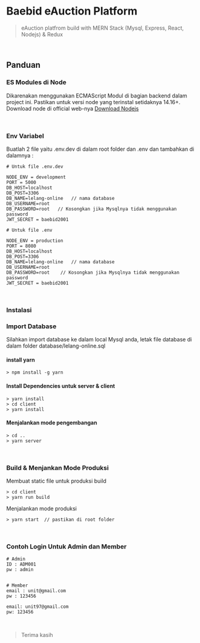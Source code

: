 # Baebid eAuction Platform

> eAuction platfrom build with MERN Stack (Mysql, Express, React, Nodejs) & Redux

<br>

## Panduan

### ES Modules di Node

Dikarenakan menggunakan ECMAScript Modul di bagian backend dalam project ini. Pastikan untuk versi node yang terinstal setidaknya 14.16+. Download node di official web-nya [Download Nodejs](https://nodejs.org/en/download/)

<br/>

### Env Variabel

Buatlah 2 file yaitu .env.dev di dalam root folder dan .env dan tambahkan di dalamnya :

```
# Untuk file .env.dev

NODE_ENV = development
PORT = 5000
DB_HOST=localhost
DB_POST=3306
DB_NAME=lelang-online   // nama database
DB_USERNAME=root
DB_PASSWORD=root   // Kosongkan jika Mysqlnya tidak menggunakan password
JWT_SECRET = baebid2001

```

```
# Untuk file .env

NODE_ENV = production
PORT = 8080
DB_HOST=localhost
DB_POST=3306
DB_NAME=lelang-online   // nama database
DB_USERNAME=root
DB_PASSWORD=root    // Kosongkan jika Mysqlnya tidak menggunakan password
JWT_SECRET = baebid2001

```

<br/>

### Instalasi

### Import Database

Silahkan import database ke dalam local Mysql anda, letak file database di dalam folder database/lelang-online.sql

#### install yarn

```
> npm install -g yarn
```

#### Install Dependencies untuk server & client

```
> yarn install
> cd client
> yarn install
```

#### Menjalankan mode pengembangan

```
> cd ..
> yarn server
```

<br/>

### Build & Menjankan Mode Produksi

Membuat static file untuk produksi build

```
> cd client
> yarn run build
```

Menjalankan mode produksi

```
> yarn start  // pastikan di root folder
```

<br/>

### Contoh Login Untuk Admin dan Member

```
# Admin
ID : ADM001
pw : admin


# Member
email : unit@gmail.com
pw : 123456

email: unit97@gmail.com
pw: 123456
```

<br>

> Terima kasih
